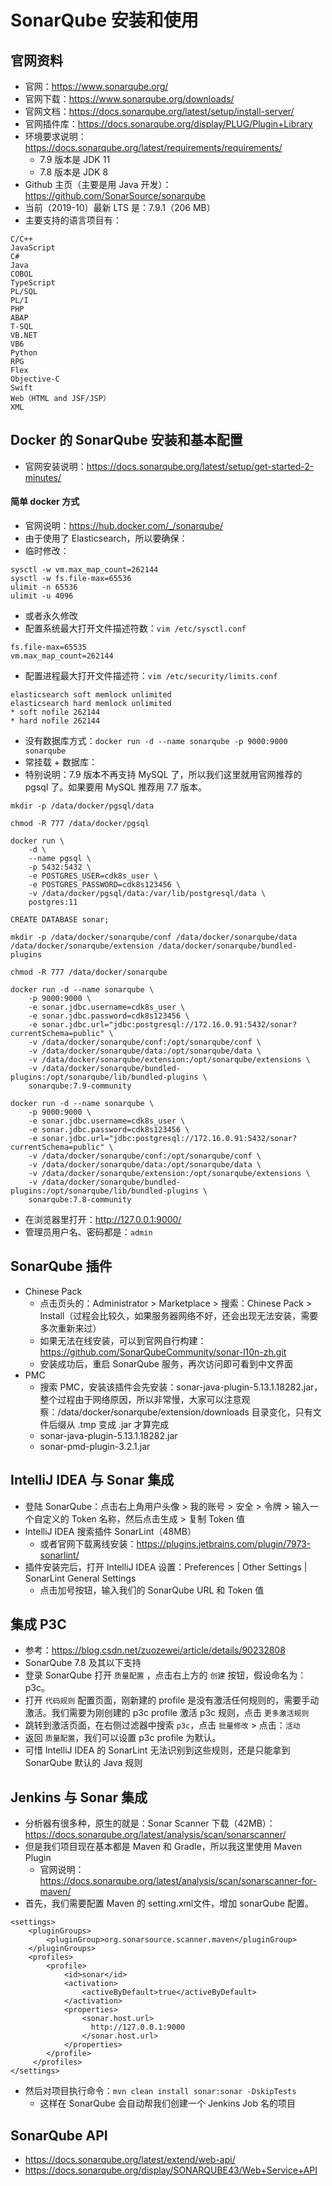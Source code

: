 # SonarQube 安装和使用

## 官网资料

- 官网：<https://www.sonarqube.org/>
- 官网下载：<https://www.sonarqube.org/downloads/>
- 官网文档：<https://docs.sonarqube.org/latest/setup/install-server/>
- 官网插件库：<https://docs.sonarqube.org/display/PLUG/Plugin+Library>
- 环境要求说明：<https://docs.sonarqube.org/latest/requirements/requirements/>
    - 7.9 版本是 JDK 11
    - 7.8 版本是 JDK 8
- Github 主页（主要是用 Java 开发）：<https://github.com/SonarSource/sonarqube>
- 当前（2019-10）最新 LTS 是：7.9.1（206 MB）
- 主要支持的语言项目有：

```
C/C++
JavaScript
C#
Java
COBOL
TypeScript
PL/SQL
PL/I
PHP
ABAP
T-SQL
VB.NET
VB6
Python
RPG
Flex
Objective-C
Swift
Web（HTML and JSF/JSP）
XML
```


## Docker 的 SonarQube 安装和基本配置

- 官网安装说明：<https://docs.sonarqube.org/latest/setup/get-started-2-minutes/>

#### 简单 docker 方式

- 官网说明：<https://hub.docker.com/_/sonarqube/>
- 由于使用了 Elasticsearch，所以要确保：
- 临时修改：

```
sysctl -w vm.max_map_count=262144
sysctl -w fs.file-max=65536
ulimit -n 65536
ulimit -u 4096
```

- 或者永久修改
- 配置系统最大打开文件描述符数：`vim /etc/sysctl.conf`

```
fs.file-max=65535
vm.max_map_count=262144
```

- 配置进程最大打开文件描述符：`vim /etc/security/limits.conf`

```
elasticsearch soft memlock unlimited
elasticsearch hard memlock unlimited
* soft nofile 262144
* hard nofile 262144
```

- 没有数据库方式：`docker run -d --name sonarqube -p 9000:9000 sonarqube`
- 常挂载 + 数据库：
- 特别说明：7.9 版本不再支持 MySQL 了，所以我们这里就用官网推荐的 pgsql 了。如果要用 MySQL 推荐用 7.7 版本。

```
mkdir -p /data/docker/pgsql/data

chmod -R 777 /data/docker/pgsql

docker run \
	-d \
	--name pgsql \
	-p 5432:5432 \
	-e POSTGRES_USER=cdk8s_user \
	-e POSTGRES_PASSWORD=cdk8s123456 \
	-v /data/docker/pgsql/data:/var/lib/postgresql/data \
	postgres:11

CREATE DATABASE sonar;
```

```
mkdir -p /data/docker/sonarqube/conf /data/docker/sonarqube/data /data/docker/sonarqube/extension /data/docker/sonarqube/bundled-plugins

chmod -R 777 /data/docker/sonarqube

docker run -d --name sonarqube \
    -p 9000:9000 \
    -e sonar.jdbc.username=cdk8s_user \
    -e sonar.jdbc.password=cdk8s123456 \
    -e sonar.jdbc.url="jdbc:postgresql://172.16.0.91:5432/sonar?currentSchema=public" \
    -v /data/docker/sonarqube/conf:/opt/sonarqube/conf \
    -v /data/docker/sonarqube/data:/opt/sonarqube/data \
    -v /data/docker/sonarqube/extension:/opt/sonarqube/extensions \
    -v /data/docker/sonarqube/bundled-plugins:/opt/sonarqube/lib/bundled-plugins \
    sonarqube:7.9-community

docker run -d --name sonarqube \
    -p 9000:9000 \
    -e sonar.jdbc.username=cdk8s_user \
    -e sonar.jdbc.password=cdk8s123456 \
    -e sonar.jdbc.url="jdbc:postgresql://172.16.0.91:5432/sonar?currentSchema=public" \
    -v /data/docker/sonarqube/conf:/opt/sonarqube/conf \
    -v /data/docker/sonarqube/data:/opt/sonarqube/data \
    -v /data/docker/sonarqube/extension:/opt/sonarqube/extensions \
    -v /data/docker/sonarqube/bundled-plugins:/opt/sonarqube/lib/bundled-plugins \
    sonarqube:7.8-community
```

- 在浏览器里打开：<http://127.0.0.1:9000/>
- 管理员用户名、密码都是：`admin`

## SonarQube 插件

- Chinese Pack
    - 点击页头的：Administrator > Marketplace > 搜索：Chinese Pack > Install（过程会比较久，如果服务器网络不好，还会出现无法安装，需要多次重新来过）
    - 如果无法在线安装，可以到官网自行构建：<https://github.com/SonarQubeCommunity/sonar-l10n-zh.git>
    - 安装成功后，重启 SonarQube 服务，再次访问即可看到中文界面
- PMC
    - 搜索 PMC，安装该插件会先安装：sonar-java-plugin-5.13.1.18282.jar，整个过程由于网络原因，所以非常慢，大家可以注意观察：/data/docker/sonarqube/extension/downloads 目录变化，只有文件后缀从 .tmp 变成 .jar 才算完成
    - sonar-java-plugin-5.13.1.18282.jar
    - sonar-pmd-plugin-3.2.1.jar

## IntelliJ IDEA 与 Sonar 集成

- 登陆 SonarQube：点击右上角用户头像 > 我的账号 > 安全 > 令牌 > 输入一个自定义的 Token 名称，然后点击生成 > 复制 Token 值
- IntelliJ IDEA 搜索插件 SonarLint（48MB）
    - 或者官网下载离线安装：<https://plugins.jetbrains.com/plugin/7973-sonarlint/>
- 插件安装完后，打开 IntelliJ IDEA 设置：Preferences | Other Settings | SonarLint General Settings
    - 点击加号按钮，输入我们的 SonarQube URL 和 Token 值

## 集成 P3C

- 参考：<https://blog.csdn.net/zuozewei/article/details/90232808>
- SonarQube 7.8 及其以下支持
- 登录 SonarQube 打开 `质量配置` ，点击右上方的 `创建` 按钮，假设命名为：p3c。
- 打开 `代码规则` 配置页面，刚新建的 profile 是没有激活任何规则的，需要手动激活。我们需要为刚创建的 p3c profile 激活 p3c 规则，点击 `更多激活规则`
- 跳转到激活页面，在右侧过滤器中搜索 `p3c`，点击 `批量修改` > 点击：`活动`
- 返回 `质量配置`，我们可以设置 p3c profile 为默认。
- 可惜 IntelliJ IDEA 的 SonarLint 无法识别到这些规则，还是只能拿到 SonarQube 默认的 Java 规则


## Jenkins 与 Sonar 集成

- 分析器有很多种，原生的就是：Sonar Scanner 下载（42MB）：<https://docs.sonarqube.org/latest/analysis/scan/sonarscanner/>
- 但是我们项目现在基本都是 Maven 和 Gradle，所以我这里使用 Maven Plugin
    - 官网说明：<https://docs.sonarqube.org/latest/analysis/scan/sonarscanner-for-maven/>
- 首先，我们需要配置 Maven 的 setting.xml文件，增加 sonarQube 配置。

```
<settings>
    <pluginGroups>
        <pluginGroup>org.sonarsource.scanner.maven</pluginGroup>
    </pluginGroups>
    <profiles>
        <profile>
            <id>sonar</id>
            <activation>
                <activeByDefault>true</activeByDefault>
            </activation>
            <properties>
                <sonar.host.url>
                  http://127.0.0.1:9000
                </sonar.host.url>
            </properties>
        </profile>
     </profiles>
</settings>
```

- 然后对项目执行命令：`mvn clean install sonar:sonar -DskipTests`
    - 这样在 SonarQube 会自动帮我们创建一个 Jenkins Job 名的项目

## SonarQube API


- <https://docs.sonarqube.org/latest/extend/web-api/>
- <https://docs.sonarqube.org/display/SONARQUBE43/Web+Service+API>























